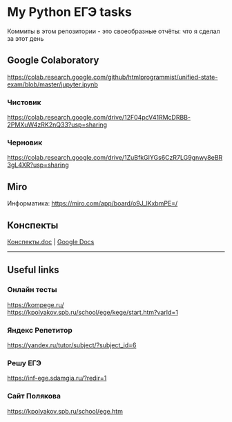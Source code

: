 # My Python ЕГЭ tasks  
Коммиты в этом репозитории - это своеобразные отчёты: что я сделал за этот день  

## Google Colaboratory  
https://colab.research.google.com/github/htmlprogrammist/unified-state-exam/blob/master/jupyter.ipynb  
### Чистовик  
https://colab.research.google.com/drive/12F04pcV41RMcDRBB-2PMXuW4zRK2nQ33?usp=sharing  
### Черновик  
https://colab.research.google.com/drive/1ZuBfkGIYGs6CzR7LG9gnwy8eBR3gL4XR?usp=sharing  

## Miro
Информатика: https://miro.com/app/board/o9J_lKxbmPE=/

## Конспекты  
[Конспекты.doc](conspects/polyakov/) | [Google Docs](https://drive.google.com/drive/folders/1HlPIlsAsfpgaz24wh_NAiGSKb80-76_-?usp=sharing)  

---
## Useful links  
### Онлайн тесты  
https://kompege.ru/  
https://kpolyakov.spb.ru/school/ege/kege/start.htm?varId=1

### Яндекс Репетитор  
https://yandex.ru/tutor/subject/?subject_id=6  

### Решу ЕГЭ
https://inf-ege.sdamgia.ru/?redir=1

### Сайт Полякова  
https://kpolyakov.spb.ru/school/ege.htm  
